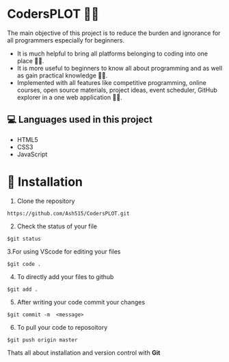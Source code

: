 # CodersPLOT 👨‍💻
 
The main objective of this project is to reduce the burden and ignorance for all programmers especially for beginners. 
- It is much helpful to bring all platforms belonging to coding into one place 👨‍💻.
- It is more useful to beginners to know all about programming and as well as gain practical knowledge 👨‍💻.
- Implemented with all features like competitive programming, online courses, open source materials, project ideas, event scheduler, GitHub explorer in a one web application 👨‍💻. 

## 💻 Languages used in this project
- HTML5
- CSS3
- JavaScript

# 🚀&nbsp;Installation 
1. Clone the repository 
```
https://github.com/Ash515/CodersPLOT.git
```
2. Check the status of your file 
```
$git status
```

3.For using VScode for editing your files 
```
$git code .
```
4. To directly add your files to github
```
$git add .
```
5. After writing your code commit your changes 
```
$git commit -m  <message>
```
6. To pull your code to reposoitory
```
$git push origin master
```
Thats all about installation and version control with **Git**
